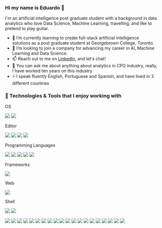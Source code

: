 ### Hi my name is Eduardo 👋

I'm an artificial intelligence post graduate student with a background in data analytics who love Data Science, Machine Learning, travelling, and like to pretend to play guitar.

- 🌱 I’m currently learning to create full-stack artificial intelligence solutions as a post graduate student at Georgebrown College, Toronto.
- 👯 I’m looking to join a company for advancing my career in AI, Machine Learning and Data Science.
- 📫 Reach out to me on <a href="https://www.linkedin.com/in/eduardomoraes/">LinkedIn</a>, and let's chat! 
- 💬 You can ask me about anything about analytics in CPG industry, really, I have worked ten years on this industry
- ⚡ I speak fluently English, Portuguese and Spanish, and have lived in 3 different countries

### 🔧 Technologies & Tools that I enjoy working with

OS

![](https://img.shields.io/badge/OS-Linux-informational?style=flat&logo=linux&logoColor=white&color=2bbc8a)
![](https://img.shields.io/badge/OS-Windows-informational?style=flat&logo=Microsoft&logoColor=white&color=2bbc8a)

Editor

![](https://img.shields.io/badge/Editor-VScode-informational?style=flat&logo=VScode&logoColor=white&color=2bbc8a)
![](https://img.shields.io/badge/Editor-PySpyder-informational?style=flat&logo=PySpyder&logoColor=white&color=2bbc8a)
![](https://img.shields.io/badge/Editor-JupyterNotebook-informational?style=flat&logo=JupyterNotebook&logoColor=white&color=2bbc8a)
![](https://img.shields.io/badge/Editor-ApacheZeppellin-informational?style=flat&logo=ApacheZeppellin&logoColor=white&color=2bbc8a)

Programming Languages

![](https://img.shields.io/badge/Code-Python-informational?style=flat&logo=python&logoColor=white&color=2bbc8a)
![](https://img.shields.io/badge/Code-JavaScript-informational?style=flat&logo=javascript&logoColor=white&color=2bbc8a)
![](https://img.shields.io/badge/Code-VBA-informational?style=flat&logo=VBA&logoColor=white&color=2bbc8a)
![](https://img.shields.io/badge/Code-DAX-informational?style=flat&logo=DAX&logoColor=white&color=2bbc8a)
![](https://img.shields.io/badge/Code-R-informational?style=flat&logo=R&logoColor=white&color=2bbc8a)

Frameworks

![](https://img.shields.io/badge/Framework-Sklearn-informational?style=flat&logo=Sklearn&logoColor=white&color=2bbc8a)


Web

![](https://img.shields.io/badge/Web-HTML-informational?style=flat&logo=HTML&logoColor=white&color=2bbc8a)

Shell

![](https://img.shields.io/badge/Shell-PowerShell-informational?style=flat&logo=PowerShell&logoColor=white&color=2bbc8a)
![](https://img.shields.io/badge/Shell-Bash-informational?style=flat&logo=gnu-Bash&logoColor=white&color=2bbc8a)



![](https://img.shields.io/badge/Tools-Anaconda-informational?style=flat&logo=Anaconda&logoColor=white&color=2bbc8a)
![](https://img.shields.io/badge/Tools-Airflow-informational?style=flat&logo=Airflow&logoColor=white&color=2bbc8a)
![](https://img.shields.io/badge/Tools-MySQL-informational?style=flat&logo=MySQL&logoColor=white&color=2bbc8a)
![](https://img.shields.io/badge/Tools-MongoDB-informational?style=flat&logo=mongodb&logoColor=white&color=2bbc8a)
![](https://img.shields.io/badge/Tools-PostgreSQL-informational?style=flat&logo=postgresql&logoColor=white&color=2bbc8a)
![](https://img.shields.io/badge/Tools-Tableau-informational?style=flat&logo=Tableau&logoColor=white&color=2bbc8a)
![](https://img.shields.io/badge/Tools-PowerBI-informational?style=flat&logo=PowerBI&logoColor=white&color=2bbc8a)
![](https://img.shields.io/badge/Tools-Excel-informational?style=flat&logo=Excel&logoColor=white&color=2bbc8a)
![](https://img.shields.io/badge/Tools-NielsenAnswers-informational?style=flat&logo=NielsenAnswers&logoColor=white&color=2bbc8a)
![](https://img.shields.io/badge/Tools-Airflow-informational?style=flat&logo=Airflow&logoColor=white&color=2bbc8a)
![](https://img.shields.io/badge/Tools-GoogleAnalytics-informational?style=flat&logo=GoogleAnalytics&logoColor=white&color=2bbc8a)
![](https://img.shields.io/badge/Projects-Jira-informational?style=flat&logo=Jira&logoColor=white&color=2bbc8a)
![](https://img.shields.io/badge/Projects-Monday-informational?style=flat&logo=Monday&logoColor=white&color=2bbc8a)
![](https://img.shields.io/badge/BigData-Hadoop-informational?style=flat&logo=Hadoop&logoColor=white&color=2bbc8a)
![](https://img.shields.io/badge/BigData-SnowFlake-informational?style=flat&logo=SnowFlake&logoColor=white&color=2bbc8a)
![](https://img.shields.io/badge/BigData-Hive-informational?style=flat&logo=hive&logoColor=white&color=2bbc8a)
![](https://img.shields.io/badge/BigData-Dataiku-informational?style=flat&logo=Dataiku&logoColor=white&color=2bbc8a)
![](https://img.shields.io/badge/BigData-Spark-informational?style=flat&logo=spark&logoColor=white&color=2bbc8a)
![](https://img.shields.io/badge/Cloud-AWS-informational?style=flat&logo=AWS&logoColor=white&color=2bbc8a)
![](https://img.shields.io/badge/Cloud-Azure-informational?style=flat&logo=azure&logoColor=white&color=2bbc8a)
<!--
**eduardomoraes/eduardomoraes** is a ✨ _special_ ✨ repository because its `README.md` (this file) appears on your GitHub profile.

Here are some ideas to get you started:

- 🔭 I’m currently working on ...
- 🌱 I’m currently learning ...
- 👯 I’m looking to collaborate on ...
- 🤔 I’m looking for help with ...
- 💬 You can ask me about anything about analytics in CPG industry, really, I have worked ten years on this industry
- 📫 How to reach me: ...
- 😄 Pronouns: ...
- ⚡ Fun fact: ...
-->
